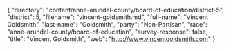 {
  "directory": "content/anne-arundel-county/board-of-education/district-5",
  "district": 5,
  "filename": "vincent-goldsmith.md",
  "full-name": "Vincent Goldsmith",
  "last-name": "Goldsmith",
  "party": "Non-Partisan",
  "race": "anne-arundel-county/board-of-education",
  "survey-response": false,
  "title": "Vincent Goldsmith",
  "web": "http://www.vincentgoldsmith.com"
}
